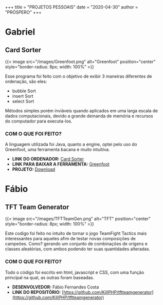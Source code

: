 +++
title = "PROJETOS PESSOAIS"
date = "2020-04-30"
author = "PRÓSPERO"
+++

# Gabriel

## Card Sorter


{{< image src="/images/Greenfoot.png" alt="Greenfoot" position="center" style="border-radius: 8px; width: 100%" >}}


Esse programa foi feito com o objetivo de exibir 3 maneiras diferentes de ordenação, são eles:

- bubble Sort
- insert Sort
- select Sort

Métodos simples porém inviáveis quando aplicados em uma larga escala de dados computacionais, devido a grande demanda de memória e recursos do computador para executa-los.

### COM O QUE FOI FEITO?

A linguagem utilizada foi Java, quanto a engine, optei pelo uso do Greenfoot, uma ferramenta bacana e muito intuitiva.

- **LINK DO ORDENADOR:** [Card Sorter](https://www.greenfoot.org/scenarios/26217)
- **LINK PARA BAIXAR A FERRAMENTA:** [Greenfoot](https://www.greenfoot.org/download)
- **PROJETO:** [Download](https://bmc.xyz/l/uIyJHETzv)

# Fábio

## TFT Team Generator

{{< image src="/images/TFTTeamGen.png" alt="TFT" position="center" style="border-radius: 8px; width: 100%" >}}

Este codigo foi feito no intuito de tornar o jogo TeamFight Tactics mais interessantes para aqueles
afim de testar novas composições de campeões. Como? gerando um conjunto de combinações de origens e classes aleatórias, com ambos podendo
ter suas quantidades alteradas.

### COM O QUE FOI FEITO?

Todo o código foi escrito em html, javascript e CSS, com uma função princípal na qual, as outras foram baseadas.

- **DESENVOLVEDOR:** Fábio Fernandes Costa
- **LINK DO REPOSITÓRIO:** [https://github.com/KillPHP/tftteamgenerator](https://github.com/KillPHP/tftteamgenerator)
